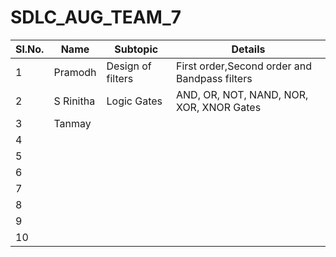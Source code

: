 # SDLC_AUG_TEAM_7

Sl.No.| Name| Subtopic| Details| 
------|-----|---------|--------|
1|Pramodh|Design of filters|First order,Second order and Bandpass filters|
2|S Rinitha|Logic Gates|AND, OR, NOT, NAND, NOR, XOR, XNOR Gates|
3|Tanmay|
4|
5|
6|
7|
8|
9|
10|
